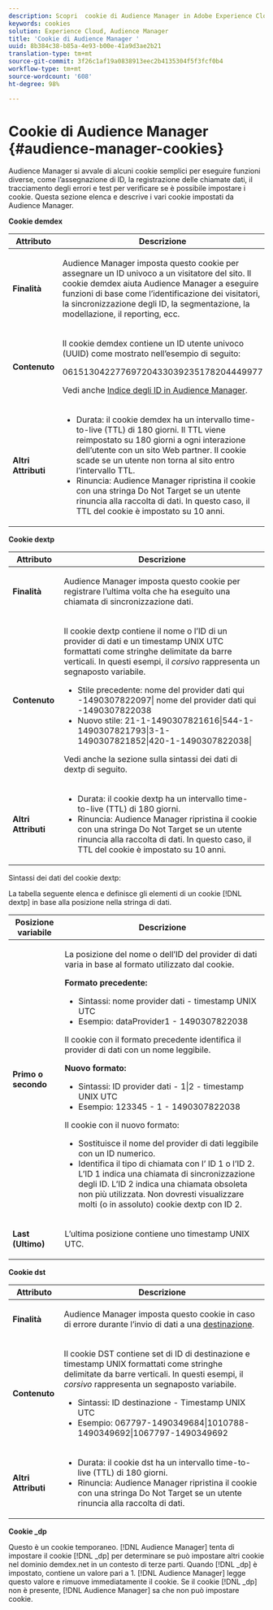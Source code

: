```yaml
---
description: Scopri  cookie di Audience Manager in Adobe Experience Cloud.
keywords: cookies
solution: Experience Cloud, Audience Manager
title: 'Cookie di Audience Manager '
uuid: 8b384c38-b85a-4e93-b00e-41a9d3ae2b21
translation-type: tm+mt
source-git-commit: 3f26c1af19a0838913eec2b4135304f5f3fcf0b4
workflow-type: tm+mt
source-wordcount: '608'
ht-degree: 98%

---
```



# Cookie di Audience Manager {#audience-manager-cookies}

Audience Manager si avvale di alcuni cookie semplici per eseguire funzioni diverse, come l’assegnazione di ID, la registrazione delle chiamate dati, il tracciamento degli errori e test per verificare se è possibile impostare i cookie. Questa sezione elenca e descrive i vari cookie impostati da Audience Manager.

**Cookie demdex**

<table id="table_1CCF7EA2BC9E421F8DEECA5F611E33F6"> 
 <thead> 
  <tr> 
   <th colname="col1" class="entry"> Attributo </th> 
   <th colname="col2" class="entry"> Descrizione </th> 
  </tr> 
 </thead>
 <tbody> 
  <tr> 
   <td colname="col1"> <p> <b>Finalità</b> </p> </td> 
   <td colname="col2"> <p> <span class="keyword"> Audience Manager </span> imposta questo cookie per assegnare un ID univoco a un visitatore del sito. Il cookie <span class="wintitle"> demdex </span> aiuta <span class="keyword"> Audience Manager </span> a eseguire funzioni di base come l’identificazione dei visitatori, la sincronizzazione degli ID, la segmentazione, la modellazione, il reporting, ecc. </p> </td> 
  </tr> 
  <tr> 
   <td colname="col1"> <p> <b>Contenuto</b> </p> </td> 
   <td colname="col2"> <p>Il cookie <span class="wintitle"> demdex </span> contiene un ID utente univoco (UUID) come mostrato nell’esempio di seguito: </p> <p> <span class="codeph"> 06151304227769720433039235178204449977 </span> </p> <p>Vedi anche <a href="https://docs.adobe.com/content/help/it-IT/audience-manager/user-guide/reference/ids-in-aam.html" format="https" scope="external">Indice degli ID in Audience Manager</a>. </p> </td> 
  </tr> 
  <tr> 
   <td colname="col1"> <p> <b>Altri Attributi</b> </p> </td> 
   <td colname="col2"> <p> 
     <ul id="ul_11291DA87C5045E880034E06C863BCDA"> 
      <li id="li_40C30A06A12449A4A8748621223CA71B">Durata: il cookie <span class="wintitle"> demdex </span> ha un intervallo time-to-live (TTL) di 180 giorni. Il TTL viene reimpostato su 180 giorni a ogni interazione dell’utente con un sito Web partner. Il cookie scade se un utente non torna al sito entro l’intervallo TTL. </li> 
      <li id="li_A589EDA2198249829207A183872EF1FF">Rinuncia: <span class="keyword"> Audience Manager </span> ripristina il cookie con una stringa <span class="codeph"> Do Not Target </span> se un utente rinuncia alla raccolta di dati. In questo caso, il TTL del cookie è impostato su 10 anni. </li> 
     </ul> </p> </td> 
  </tr> 
 </tbody> 
</table>

**Cookie dextp**

<table id="table_7343C9C9ADD24D3FA693ECC76E4A4045"> 
 <thead> 
  <tr> 
   <th colname="col1" class="entry"> Attributo </th> 
   <th colname="col2" class="entry"> Descrizione </th> 
  </tr> 
 </thead>
 <tbody> 
  <tr> 
   <td colname="col1"> <p> <b>Finalità</b> </p> </td> 
   <td colname="col2"> <p> <span class="keyword"> Audience Manager </span> imposta questo cookie per registrare l’ultima volta che ha eseguito una chiamata di sincronizzazione dati. </p> </td> 
  </tr> 
  <tr> 
   <td colname="col1"> <p> <b>Contenuto</b> </p> </td> 
   <td colname="col2"> <p>Il cookie <span class="wintitle"> dextp </span> contiene il nome o l’ID di un provider di dati e un timestamp UNIX UTC formattati come stringhe delimitate da barre verticali. In questi esempi, il <i>corsivo</i> rappresenta un segnaposto variabile. </p> <p> 
     <ul id="ul_80D0BC3FCF06470991E12712401D784A"> 
      <li id="li_03747A433CEB4756A26CD866E716B89D">Stile precedente: <span class="codeph"> <span class="varname"> nome del provider dati qui </span>-1490307822097| <span class="varname"> nome del provider dati qui </span>-1490307822038 </span> </li> 
      <li id="li_79E7000E82DB4ADA9E9887B017343B2D">Nuovo stile: <span class="codeph"> 21-1-1490307821616|544-1-1490307821793|3-1-1490307821852|420-1-1490307822038| </span> </li> 
     </ul> </p> <p>Vedi anche la sezione sulla sintassi dei dati di dextp di seguito. </p> </td> 
  </tr> 
  <tr> 
   <td colname="col1"> <p> <b>Altri Attributi</b> </p> </td> 
   <td colname="col2"> <p> 
     <ul id="ul_4922AC2CD55D4C888A6FBEB22F8B889B"> 
      <li id="li_91A68C44E53840379C2ACDED25468735">Durata: il cookie <span class="wintitle"> dextp </span> ha un intervallo time-to-live (TTL) di 180 giorni. </li> 
      <li id="li_6B8C674EFAAC4DABA0A640CF29247F99">Rinuncia: <span class="keyword"> Audience Manager </span> ripristina il cookie con una stringa <span class="codeph"> Do Not Target </span> se un utente rinuncia alla raccolta di dati. In questo caso, il TTL del cookie è impostato su 10 anni. </li> 
     </ul> </p> </td> 
  </tr> 
 </tbody> 
</table>

Sintassi dei dati del cookie dextp:

La tabella seguente elenca e definisce gli elementi di un cookie [!DNL dextp] in base alla posizione nella stringa di dati.

<table id="table_BE00604B97F24F5A94AA4F566063D785"> 
 <thead> 
  <tr> 
   <th colname="col1" class="entry"> Posizione variabile </th> 
   <th colname="col2" class="entry"> Descrizione </th> 
  </tr> 
 </thead>
 <tbody> 
  <tr> 
   <td colname="col1"> <p> <b>Primo o secondo</b> </p> </td> 
   <td colname="col2"> <p>La posizione del nome o dell’ID del provider di dati varia in base al formato utilizzato dal cookie. </p> <p> <b>Formato precedente:</b> </p> <p> 
     <ul id="ul_5BFBF40E3FE849CA859030F2D070FDF6"> 
      <li id="li_E8F4DC0CB15B472ABE9892B3A61D7F77">Sintassi: <span class="codeph"> <span class="varname"> nome provider dati </span> - <span class="varname"> timestamp UNIX UTC </span> </span> </li> 
      <li id="li_7CD8B101156140F49EA97B18E9591402">Esempio: <span class="codeph"> dataProvider1 - 1490307822038 </span> </li> 
     </ul> </p> <p>Il cookie con il formato precedente identifica il provider di dati con un nome leggibile. </p> <p> <b>Nuovo formato:</b> </p> <p> 
     <ul id="ul_AC6225CA781746148C125F21DFED1ED9"> 
      <li id="li_29C4B52E398B4EA28944980A15B05A57">Sintassi: <span class="codeph"> <span class="varname"> ID provider dati </span> - 1|2 - <span class="varname"> timestamp UNIX UTC </span> </span> </li> 
      <li id="li_3BF30CA5FED242DF96E0B54AFC64B06F">Esempio: <span class="codeph"> 123345 - 1 - 1490307822038 </span> </li> 
     </ul> </p> <p>Il cookie con il nuovo formato: </p> <p> 
     <ul id="ul_F05A91A455FA44C7A71186C0C9E31630"> 
      <li id="li_A8C9638173684359BABC4207845A4F48">Sostituisce il nome del provider di dati leggibile con un ID numerico. </li> 
      <li id="li_28F1E2DB24904E53BE9718AD788CE61E">Identifica il tipo di chiamata con l’ ID 1 o l’ID 2. L’ID 1 indica una chiamata di sincronizzazione degli ID. L’ID 2 indica una chiamata obsoleta non più utilizzata. Non dovresti visualizzare molti (o in assoluto) cookie dextp con ID 2. </li> 
     </ul> </p> </td> 
  </tr> 
  <tr> 
   <td colname="col1"> <p> <b>Last (Ultimo)</b> </p> </td> 
   <td colname="col2"> <p>L’ultima posizione contiene uno timestamp UNIX UTC. </p> </td> 
  </tr> 
 </tbody> 
</table>

**Cookie dst**

<table id="table_83AE9B6350C6408BAECD9FCF33022B98"> 
 <thead> 
  <tr> 
   <th colname="col1" class="entry"> Attributo </th> 
   <th colname="col2" class="entry"> Descrizione </th> 
  </tr> 
 </thead>
 <tbody> 
  <tr> 
   <td colname="col1"> <p> <b>Finalità</b> </p> </td> 
   <td colname="col2"> <p> <span class="keyword"> Audience Manager </span> imposta questo cookie in caso di errore durante l’invio di dati a una <a href="https://docs.adobe.com/content/help/it-IT/audience-manager/user-guide/features/destinations/destinations.html#purposes" format="https" scope="external">destinazione</a>. </p> </td> 
  </tr> 
  <tr> 
   <td colname="col1"> <p> <b>Contenuto</b> </p> </td> 
   <td colname="col2"> <p> Il cookie <span class="wintitle"> DST </span> contiene set di ID di destinazione e timestamp UNIX formattati come stringhe delimitate da barre verticali. In questi esempi, il <i>corsivo</i> rappresenta un segnaposto variabile. </p> <p> 
     <ul id="ul_CE98076A02DA413486C1D341E9806889"> 
      <li id="li_850209D956644749B98C7A208C825C15">Sintassi: <span class="codeph"> <span class="varname"> ID destinazione </span> - <span class="varname"> Timestamp UNIX UTC </span> </span> </li> 
      <li id="li_4A22152C70844733982230EBF7B9EB78">Esempio: <span class="codeph"> 067797-1490349684|1010788-1490349692|1067797-1490349692 </span> </li> 
     </ul> </p> </td> 
  </tr> 
  <tr> 
   <td colname="col1"> <p> <b>Altri Attributi</b> </p> </td> 
   <td colname="col2"> <p> 
     <ul id="ul_5D13DD701B484B51BF2808A69A919106"> 
      <li id="li_4E665114C63246FBA32A4E19984D2693">Durata: il cookie <span class="wintitle"> dst </span> ha un intervallo time-to-live (TTL) di 180 giorni. </li> 
      <li id="li_A682B566704F43D2AB72487EFF212474">Rinuncia: <span class="keyword"> Audience Manager </span> ripristina il cookie con una stringa <span class="codeph"> Do Not Target </span> se un utente rinuncia alla raccolta di dati. </li> 
     </ul> </p> </td> 
  </tr> 
 </tbody> 
</table>

**Cookie _dp**

Questo è un cookie temporaneo. [!DNL Audience Manager] tenta di impostare il cookie [!DNL _dp] per determinare se può impostare altri cookie nel dominio demdex.net in un contesto di terze parti. Quando [!DNL _dp] è impostato, contiene un valore pari a 1. [!DNL Audience Manager] legge questo valore e rimuove immediatamente il cookie. Se il cookie [!DNL _dp] non è presente, [!DNL Audience Manager] sa che non può impostare cookie.